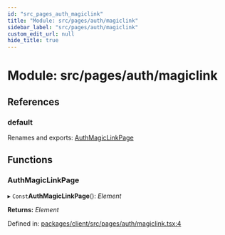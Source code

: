 ```yaml
---
id: "src_pages_auth_magiclink"
title: "Module: src/pages/auth/magiclink"
sidebar_label: "src/pages/auth/magiclink"
custom_edit_url: null
hide_title: true
---
```


# Module: src/pages/auth/magiclink

## References

### default

Renames and exports: [AuthMagicLinkPage](src_pages_auth_magiclink.md#authmagiclinkpage)

## Functions

### AuthMagicLinkPage

▸ `Const`**AuthMagicLinkPage**(): *Element*

**Returns:** *Element*

Defined in: [packages/client/src/pages/auth/magiclink.tsx:4](https://github.com/xr3ngine/xr3ngine/blob/2d83606b6/packages/client/src/pages/auth/magiclink.tsx#L4)
